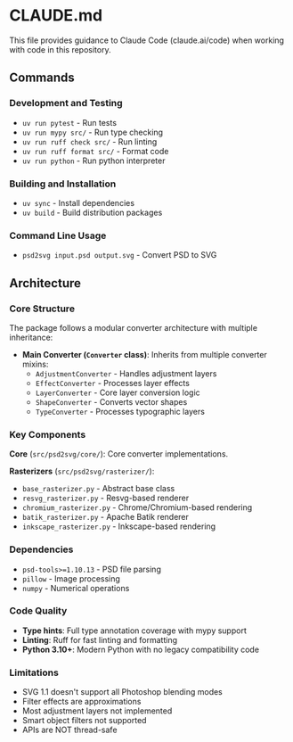# CLAUDE.md

This file provides guidance to Claude Code (claude.ai/code) when working with code in this repository.

## Commands

### Development and Testing
- `uv run pytest` - Run tests
- `uv run mypy src/` - Run type checking
- `uv run ruff check src/` - Run linting
- `uv run ruff format src/` - Format code
- `uv run python` - Run python interpreter

### Building and Installation
- `uv sync` - Install dependencies
- `uv build` - Build distribution packages

### Command Line Usage
- `psd2svg input.psd output.svg` - Convert PSD to SVG

## Architecture

### Core Structure
The package follows a modular converter architecture with multiple inheritance:

- **Main Converter (`Converter` class)**: Inherits from multiple converter mixins:
  - `AdjustmentConverter` - Handles adjustment layers
  - `EffectConverter` - Processes layer effects
  - `LayerConverter` - Core layer conversion logic
  - `ShapeConverter` - Converts vector shapes
  - `TypeConverter` - Processes typographic layers

### Key Components

**Core** (`src/psd2svg/core/`): Core converter implementations.

**Rasterizers** (`src/psd2svg/rasterizer/`):
- `base_rasterizer.py` - Abstract base class
- `resvg_rasterizer.py` - Resvg-based renderer
- `chromium_rasterizer.py` - Chrome/Chromium-based rendering
- `batik_rasterizer.py` - Apache Batik renderer  
- `inkscape_rasterizer.py` - Inkscape-based rendering

### Dependencies
- `psd-tools>=1.10.13` - PSD file parsing
- `pillow` - Image processing
- `numpy` - Numerical operations

### Code Quality
- **Type hints**: Full type annotation coverage with mypy support
- **Linting**: Ruff for fast linting and formatting
- **Python 3.10+**: Modern Python with no legacy compatibility code

### Limitations
- SVG 1.1 doesn't support all Photoshop blending modes
- Filter effects are approximations
- Most adjustment layers not implemented
- Smart object filters not supported
- APIs are NOT thread-safe